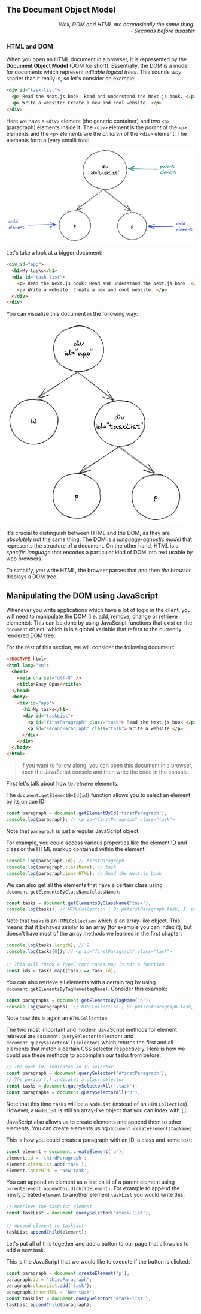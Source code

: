 ## The Document Object Model

<div style="text-align: right"> <i> Well, DOM and HTML are baaaasically the same thing. <br> - Seconds before disaster </i> </div>

### HTML and DOM

When you open an HTML document in a browser, it is represented by the **Document Object Model** (DOM for short).
Essentially, the DOM is a model for documents which represent _editable logical trees_.
This sounds _way_ scarier than it really is, so let's consider an example:

```html
<div id="task-list">
  <p> Read the Next.js book: Read and understand the Next.js book. </p>
  <p> Write a website: Create a new and cool website. </p>
</div>
```

Here we have a `<div>` element (the generic container) and two `<p>` (paragraph) elements inside it.
The `<div>` element is the _parent_ of the `<p>` elements and the `<p>` elements are the _children_ of the `<div>` element.
The elements form a (very small) _tree_:

![](images/small_tree.png)

Let's take a look at a bigger document:

```html
<div id="app">
  <h1>My tasks</h1>
  <div id="task-list">
    <p> Read the Next.js book: Read and understand the Next.js book. </p>
    <p> Write a website: Create a new and cool website. </p>
  </div>
</div>
```

You can visualize this document in the following way:

![](images/tree.png)

It's crucial to distinguish between HTML and the DOM, as they are _absolutely_ not the same thing.
The DOM is a _language-agnostic model_ that represents the structure of a document.
On the other hand, HTML is a _specific language_ that encodes a particular kind of DOM into text usable by web browsers.

To simplify, _you_ write HTML, the browser parses that and then _the browser_ displays a DOM tree.

## Manipulating the DOM using JavaScript

Whenever you write applications which have a lot of logic in the client, you will need to manipulate the DOM (i.e. add, remove, change or retrieve elements).
This can be done by using JavaScript functions that exist on the `document` object, which is is a global variable that refers to the currently rendered DOM tree.

For the rest of this section, we will consider the following document:

```html
<!DOCTYPE html>
<html lang="en">
  <head>
    <meta charset="utf-8" />
    <title>Easy Opus</title>
  </head>
  <body>
    <div id="app">
      <h1>My tasks</h1>
      <div id="taskList">
        <p id="firstParagraph" class="task"> Read the Next.js book </p>
        <p id="secondParagraph" class="task"> Write a website </p>
      </div>
    </div>
  </body>
</html>
```

> If you want to follow along, you can open this document in a browser, open the JavaScript console and then write the code in the console.

First let's talk about how to _retrieve_ elements.

The `document.getElementById(id)` function allows you to select an element by its unique ID:

```js
const paragraph = document.getElementById('firstParagraph');
console.log(paragraph); // <p id="firstParagraph" class="task">
```

Note that `paragraph` is just a regular JavaScript object.

For example, you could access various properties like the element ID and class or the HTML markup contained within the element:

```js
console.log(paragraph.id); // firstParagraph
console.log(paragraph.className); // task
console.log(paragraph.innerHTML); // Read the Next.js book
```

We can also get all the elements that have a certain class using `document.getElementsByClassName(className)`:

```js
const tasks = document.getElementsByClassName('task');
console.log(tasks); // HTMLCollection { 0: p#firstParagraph.task, 1: p#secondParagraph.task, length: 2, … }
```

Note that `tasks` is an `HTMLCollection` which is an array-like object.
This means that it behaves similar to an array (for example you can index it), but doesn't have most of the array methods we learned in the first chapter:

```js
console.log(tasks.length); // 2
console.log(tasks[0]); // <p id="firstParagraph" class="task">

// This will throw a TypeError: tasks.map is not a function
const ids = tasks.map((task) => task.id);
```

You can also retrieve all elements with a certain tag by using `document.getElementsByTagName(tagName)`.
Consider this example:

```js
const paragraphs = document.getElementsByTagName('p');
console.log(paragraphs); // HTMLCollection { 0: p#firstParagraph.task, 1: p#secondParagraph.task, length: 2, … }
```

Note how this is again an `HTMLCollection`.

The two most important and modern JavaScript methods for element retrieval are `document.querySelector(selector)` and `document.querySelectorAll(selector)` which returns the first and all elements that match a certain CSS selector respectively.
Here is how we could use these methods to accomplish our tasks from before:

```js
// The hash (#) indicates an ID selector
const paragraph = document.querySelector('#firstParagraph');
// The period (.) indicates a class selector
const tasks = document.querySelectorAll('.task');
const paragraphs = document.querySelectorAll('p');
```

Note that this time `tasks` will be a `NodeList` (instead of an `HTMLCollection`).
However, a `NodeList` is still an array-like object that you can index with `[]`.

JavaScript also allows us to create elements and append them to other elements.
You can create elements using `document.createElement(tagName)`.

This is how you could create a paragraph with an ID, a class and some text:

```js
const element = document.createElement('p');
element.id = 'thirdParagraph';
element.classList.add('task');
element.innerHTML = 'New task';
```

You can append an element as a last child of a parent element using `parentElement.appendChild(childElement)`.
For example to append the newly created `element` to another element `taskList` you would write this:

```js
// Retrieve the taskList element
const taskList = document.querySelector('#task-list');

// Append element to taskList
taskList.appendChild(element);
```

Let's put all of this together and add a button to our page that allows us to add a new task.

This is the JavaScript that we would like to execute if the button is clicked:

```js
const paragraph = document.createElement('p');
paragraph.id = 'thirdParagraph';
paragraph.classList.add('task');
paragraph.innerHTML = 'New task';
const taskList = document.querySelector('#task-list');
taskList.appendChild(paragraph);
```

